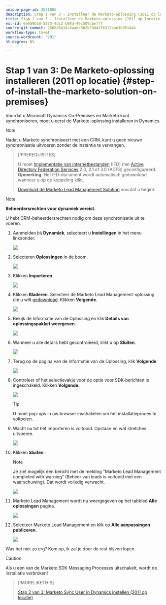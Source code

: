 ```yaml
---
unique-page-id: 3571805
description: Stap 1 van 3 - Installeer de Marketo-oplossing (2011 op locatie) - Marketo Docs - Productdocumentatie
title: Stap 1 van 3 - Installeer de Marketo-oplossing (2011 op locatie)
exl-id: 6e559b10-5273-4dc2-b98d-49c509cbeff7
source-git-commit: 2568d3414c8aaec882b79442f6312bae3b9514ab
workflow-type: tm+mt
source-wordcount: '291'
ht-degree: 0%

---
```


# Stap 1 van 3: De Marketo-oplossing installeren (2011 op locatie) {#step-of-install-the-marketo-solution-on-premises}

Voordat u Microsoft Dynamics On-Premises en Marketo kunt synchroniseren, moet u eerst de Marketo-oplossing installeren in Dynamics.

>[!NOTE]
>
>Nadat u Marketo synchroniseert met een CRM, kunt u geen nieuwe synchronisatie uitvoeren zonder de instantie te vervangen.

>[!PREREQUISITES]
>
>U moet [Implementatie van internetbestanden](https://www.microsoft.com/en-us/download/confirmation.aspx?id=41701) (IFD) met [Active Directory Federation Services](https://msdn.microsoft.com/en-us/library/bb897402.aspx) 2.0, 2.1 of 3.0 (ADFS) geconfigureerd. **Opmerking**: Het IFD-document wordt automatisch gedownload wanneer u op de koppeling klikt.
>
>[Download de Marketo Lead Management Solution](/help/marketo/product-docs/crm-sync/microsoft-dynamics-sync/sync-setup/download-the-marketo-lead-management-solution.md) voordat u begint.

>[!NOTE]
>
>**Beheerdersrechten voor dynamiek vereist.**
>
>U hebt CRM-beheerdersrechten nodig om deze synchronisatie uit te voeren.

1. Aanmelden bij **Dynamiek**, selecteert u **Instellingen** in het menu linksonder.

   ![](assets/image2015-4-2-11-3a32-3a53.png)

1. Selecteren **Oplossingen** in de boom.

   ![](assets/image2015-4-2-11-3a35-3a28.png)

1. Klikken **Importeren**.

   ![](assets/image2015-4-2-11-3a37-3a33.png)

1. Klikken **Bladeren**. Selecteer de Marketo Lead Management-oplossing die u wilt [gedownload](/help/marketo/product-docs/crm-sync/microsoft-dynamics-sync/sync-setup/download-the-marketo-lead-management-solution.md). Klikken **Volgende**.

   ![](assets/image2015-4-2-11-3a40-3a33.png)

1. Bekijk de Informatie van de Oplossing en klik **Details van oplossingspakket weergeven**.

   ![](assets/image2015-11-18-11-3a12-3a8.png)

1. Wanneer u alle details hebt gecontroleerd, klikt u op **Sluiten**.

   ![](assets/image2015-10-9-14-3a57-3a3.png)

1. Terug op de pagina van de Informatie van de Oplossing, klik **Volgende**.

   ![](assets/image2015-4-2-11-3a41-3a48.png)

1. Controleer of het selectievakje voor de optie voor SDK-berichten is ingeschakeld. Klikken **Volgende**.

   ![](assets/image2015-4-2-11-3a42-3a37.png)

   >[!TIP]
   >
   >U moet pop-ups in uw browser inschakelen om het installatieproces te voltooien.

1. Wacht nu tot het importeren is voltooid. Opstaan en wat stretches uitvoeren.

   ![](assets/image2015-4-2-11-3a43-3a51.png)

1. Klikken **Sluiten**.

   >[!NOTE]
   >
   >Je ziet mogelijk een bericht met de melding &quot;Marketo Lead Management completed with warning&quot; (Beheer van leads is voltooid met een waarschuwing). Dat wordt volledig verwacht.

   ![](assets/image2015-4-2-11-3a44-3a44.png)

1. Marketo Lead Management wordt nu weergegeven op het tabblad **Alle oplossingen** pagina.

   ![](assets/image2015-4-2-11-3a46-3a55.png)

1. Selecteer Marketo Lead Management en klik op **Alle aanpassingen publiceren.**

   ![](assets/image2015-4-2-11-3a48-3a21.png)

Was het niet zo erg? Kom op, ik zal je door de rest blijven lopen.

>[!CAUTION]
>
>Als u een van de Marketo SDK Messaging Processes uitschakelt, wordt de installatie verbroken!

>[!MORELIKETHIS]
>
>[Stap 2 van 3: Marketo Sync User in Dynamics instellen (2011 op locatie)](/help/marketo/product-docs/crm-sync/microsoft-dynamics-sync/sync-setup/microsoft-dynamics-2011-on-premises/step-2-of-3-set-up.md)

